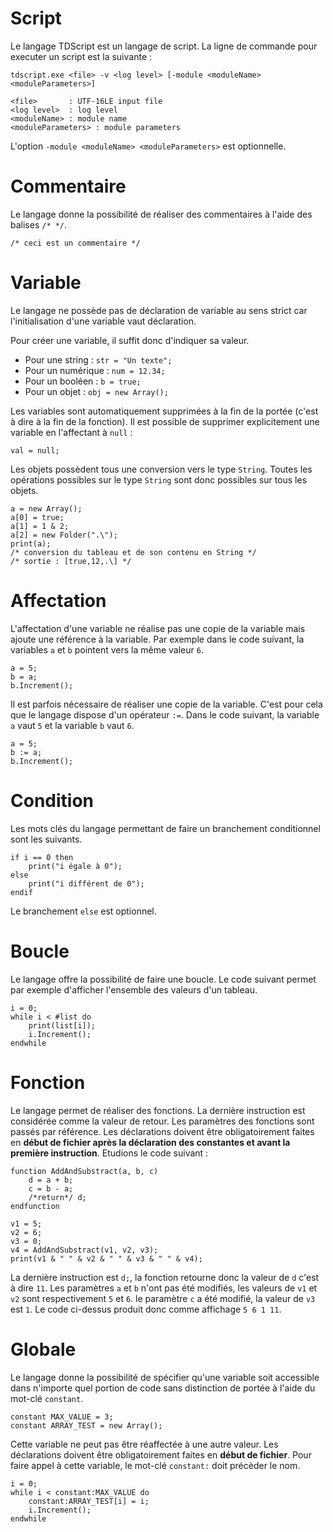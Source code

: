 # Script
Le langage TDScript est un langage de script. La ligne de commande pour executer un script est la suivante :
```
tdscript.exe <file> -v <log level> [-module <moduleName> <moduleParameters>]

<file>       : UTF-16LE input file
<log level>  : log level
<moduleName> : module name
<moduleParameters> : module parameters
```
L'option `-module <moduleName> <moduleParameters>` est optionnelle.

# Commentaire
Le langage donne la possibilité de réaliser des commentaires à l'aide des balises `/* */`. 
```
/* ceci est un commentaire */
```

# Variable
Le langage ne possède pas de déclaration de variable au sens strict car l'initialisation d'une variable vaut déclaration.

Pour créer une variable, il suffit donc d'indiquer sa valeur.

* Pour une string : `str = "Un texte";`
* Pour un numérique : `num = 12.34;`
* Pour un booléen : `b = true;`
* Pour un objet : `obj = new Array();`

Les variables sont automatiquement supprimées à la fin de la portée (c'est à dire à la fin de la fonction). Il est possible de supprimer explicitement une variable en l'affectant à `null` : 
```
val = null;
```

Les objets possèdent tous une conversion vers le type `String`. Toutes les opérations possibles sur le type `String` sont donc possibles sur tous les objets.
```
a = new Array();
a[0] = true; 
a[1] = 1 & 2;
a[2] = new Folder(".\");
print(a);
/* conversion du tableau et de son contenu en String */
/* sortie : [true,12,.\] */
```

# Affectation
L'affectation d'une variable ne réalise pas une copie de la variable mais ajoute une référence à la variable. Par exemple dans le code suivant, la variables `a` et `b` pointent vers la même valeur `6`.
```
a = 5;
b = a;
b.Increment();
```

Il est parfois nécessaire de réaliser une copie de la variable. C'est pour cela que le langage dispose d'un opérateur `:=`. Dans le code suivant, la variable `a` vaut `5` et la variable `b` vaut `6`.
```
a = 5;
b := a;
b.Increment();
```

# Condition
Les mots clés du langage permettant de faire un branchement conditionnel sont les suivants.
```
if i == 0 then
    print("i égale à 0");
else
    print("i différent de 0");
endif
```
Le branchement `else` est optionnel.

# Boucle
Le langage offre la possibilité de faire une boucle. Le code suivant permet par exemple d'afficher l'ensemble des valeurs d'un tableau.
```
i = 0;
while i < #list do
    print(list[i]);
    i.Increment();
endwhile
```

# Fonction
Le langage permet de réaliser des fonctions. La dernière instruction est considérée comme la valeur de retour.
Les paramètres des fonctions sont passés par référence. 
Les déclarations doivent être obligatoirement faites en **début de fichier après la déclaration des constantes et avant la première instruction**.
Etudions le code suivant :
```
function AddAndSubstract(a, b, c)
    d = a + b;
    c = b - a;
    /*return*/ d;
endfunction

v1 = 5;
v2 = 6;
v3 = 0;
v4 = AddAndSubstract(v1, v2, v3);
print(v1 & " " & v2 & " " & v3 & " " & v4);
```
La dernière instruction est `d;`, la fonction retourne donc la valeur de `d` c'est à dire `11`. Les paramètres `a` et `b` n'ont pas été modifiés, les valeurs de `v1` et `v2` sont respectivement `5` et `6`. le paramètre `c` a été modifié, la valeur de `v3` est `1`.
Le code ci-dessus produit donc comme affichage `5 6 1 11`.

# Globale
Le langage donne la possibilité de spécifier qu'une variable soit accessible dans n'importe quel portion de code sans distinction de portée à l'aide du mot-clé `constant`.
```
constant MAX_VALUE = 3;
constant ARRAY_TEST = new Array();
```
Cette variable ne peut pas être réaffectée à une autre valeur. Les déclarations doivent être obligatoirement faites en **début de fichier**. Pour faire appel à cette variable, le mot-clé `constant:` doit précèder le nom.
```
i = 0;
while i < constant:MAX_VALUE do
    constant:ARRAY_TEST[i] = i;
    i.Increment();
endwhile
```

